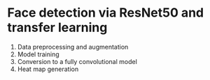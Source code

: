 # Face detection via ResNet50 and transfer learning

1. Data preprocessing and augmentation 
2. Model training 
3. Conversion to a fully convolutional model 
4. Heat map generation
